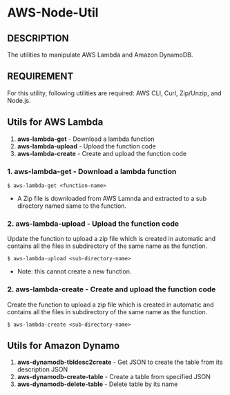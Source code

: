 AWS-Node-Util
=============

DESCRIPTION
-----------

The utilities to manipulate AWS Lambda and Amazon DynamoDB.

REQUIREMENT
-----------

For this utility, following utilities are required: AWS CLI, Curl, Zip/Unzip, and Node.js.

Utils for AWS Lambda
-------------------

1. __aws-lambda-get__ - Download a lambda function
2. __aws-lambda-upload__ - Upload the function code
3. __aws-lambda-create__ - Create and upload the function code

### 1. __aws-lambda-get__ - Download a lambda function

```
$ aws-lambda-get <function-name>
```

* A Zip file is downloaded from AWS Lamnda and extracted to a sub directory named same to the function.

### 2. __aws-lambda-upload__ - Upload the function code

Update the function to upload a zip file which is created in automatic
and contains all the files in subdirectory of the same name as the
function.

```
$ aws-lambda-upload <sub-directory-name>
```

* Note: this cannot create a new function.

### 2. __aws-lambda-create__ - Create and upload the function code

Create the function to upload a zip file which is created in automatic
and contains all the files in subdirectory of the same name as the
function.

```
$ aws-lambda-create <sub-directory-name>
```

Utils for Amazon Dynamo
-----------------------

1. __aws-dynamodb-tbldesc2create__ - Get JSON to create the table from its description JSON
2. __aws-dynamodb-create-table__ - Create a table from specified JSON 
3. __aws-dynamodb-delete-table__ - Delete table by its name
